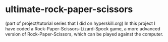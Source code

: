 # ultimate-rock-paper-scissors
(part of project/tutorial series that I did on hyperskill.org)
In this project I have coded a Rock-Paper-Scissors-Lizard-Spock game, a more advanced version of Rock-Paper-Scissors, which can be played against the computer.
